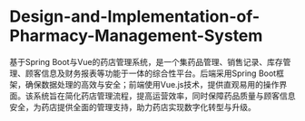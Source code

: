 # Design-and-Implementation-of-Pharmacy-Management-System
基于Spring Boot与Vue的药店管理系统，是一个集药品管理、销售记录、库存管理、顾客信息及财务报表等功能于一体的综合性平台。后端采用Spring Boot框架，确保数据处理的高效与安全；前端使用Vue.js技术，提供直观易用的操作界面。该系统旨在简化药店管理流程，提高运营效率，同时保障药品质量与顾客信息安全，为药店提供全面的管理支持，助力药店实现数字化转型与升级。
